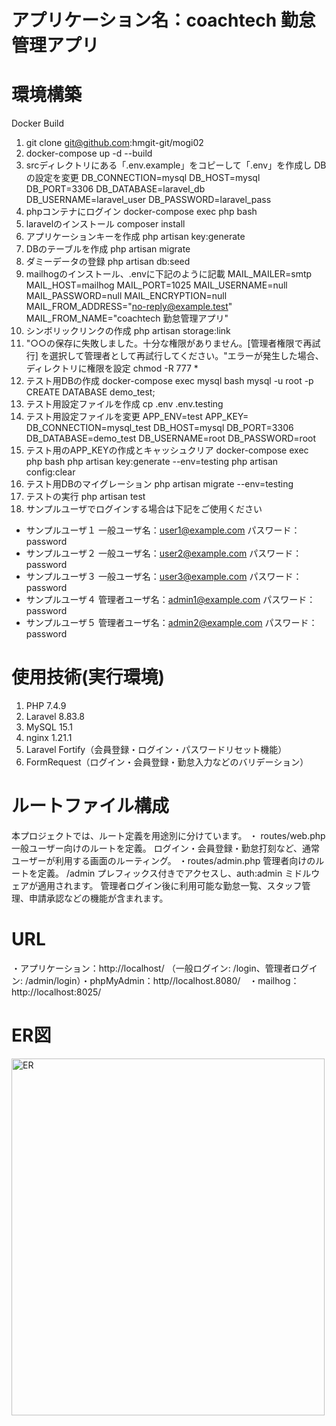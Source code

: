# アプリケーション名：coachtech 勤怠管理アプリ
# 環境構築
Docker Build
1. git clone git@github.com:hmgit-git/mogi02
2. docker-compose up -d --build
3. srcディレクトリにある「.env.example」をコピーして「.env」を作成し DBの設定を変更
  DB_CONNECTION=mysql
  DB_HOST=mysql
  DB_PORT=3306
  DB_DATABASE=laravel_db
  DB_USERNAME=laravel_user
  DB_PASSWORD=laravel_pass
4. phpコンテナにログイン docker-compose exec php bash
5. laravelのインストール composer install
6. アプリケーションキーを作成 php artisan key:generate
7. DBのテーブルを作成 php artisan migrate
8. ダミーデータの登録 php artisan db:seed
9. mailhogのインストール、.envに下記のように記載
  MAIL_MAILER=smtp
  MAIL_HOST=mailhog
  MAIL_PORT=1025
  MAIL_USERNAME=null
  MAIL_PASSWORD=null
  MAIL_ENCRYPTION=null
  MAIL_FROM_ADDRESS="no-reply@example.test"
  MAIL_FROM_NAME="coachtech 勤怠管理アプリ"
10. シンボリックリンクの作成 php artisan storage:link
11. "○○の保存に失敗しました。十分な権限がありません。[管理者権限で再試行] を選択して管理者として再試行してください。"エラーが発生した場合、ディレクトリに権限を設定 chmod -R 777 *
12. テスト用DBの作成
  docker-compose exec mysql bash
  mysql -u root -p
  CREATE DATABASE demo_test;
13. テスト用設定ファイルを作成 cp .env .env.testing
14. テスト用設定ファイルを変更
  APP_ENV=test
  APP_KEY=
  DB_CONNECTION=mysql_test
  DB_HOST=mysql
  DB_PORT=3306
  DB_DATABASE=demo_test
  DB_USERNAME=root
  DB_PASSWORD=root
15. テスト用のAPP_KEYの作成とキャッシュクリア
  docker-compose exec php bash
  php artisan key:generate --env=testing
  php artisan config:clear
16. テスト用DBのマイグレーション php artisan migrate --env=testing
17. テストの実行 php artisan test
18. サンプルユーザでログインする場合は下記をご使用ください
  - サンプルユーザ１
  一般ユーザ名：user1@example.com
  パスワード：password
  - サンプルユーザ２
  一般ユーザ名：user2@example.com
  パスワード：password
  - サンプルユーザ３
  一般ユーザ名：user3@example.com
  パスワード：password
  - サンプルユーザ４
  管理者ユーザ名：admin1@example.com
  パスワード：password
  - サンプルユーザ５
  管理者ユーザ名：admin2@example.com
  パスワード：password

# 使用技術(実行環境)
1. PHP 7.4.9
2. Laravel 8.83.8
3. MySQL 15.1
4. nginx 1.21.1
5. Laravel Fortify（会員登録・ログイン・パスワードリセット機能）
6. FormRequest（ログイン・会員登録・勤怠入力などのバリデーション）
# ルートファイル構成
本プロジェクトでは、ルート定義を用途別に分けています。
・ routes/web.php
一般ユーザー向けのルートを定義。
ログイン・会員登録・勤怠打刻など、通常ユーザーが利用する画面のルーティング。
・routes/admin.php
管理者向けのルートを定義。
/admin プレフィックス付きでアクセスし、auth:admin ミドルウェアが適用されます。
管理者ログイン後に利用可能な勤怠一覧、スタッフ管理、申請承認などの機能が含まれます。
# URL
・アプリケーション：http://localhost/ （一般ログイン: /login、管理者ログイン: /admin/login）・phpMyAdmin：http//localhost.8080/　・mailhog：http://localhost:8025/
# ER図
<img width="501" height="571" alt="ER" src="https://github.com/user-attachments/assets/7029efe9-eea1-4f24-9117-f08c39bc03d2" />

